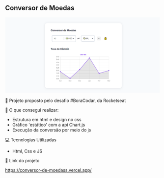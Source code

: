 ## Conversor de Moedas

![](/src/img-conversor.PNG)

🎯 Projeto proposto pelo desafio #BoraCodar, da Rocketseat

🙋 O que consegui realizar:
- Estrutura em html e design no css
- Gráfico 'estático' com a api Chart.js
- Execução da conversão por meio do js

💻 Tecnologias Utilizadas
- Html, Css e JS

📌 Link do projeto

https://conversor-de-moedass.vercel.app/
